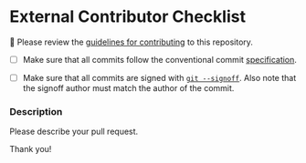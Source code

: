 
# External Contributor Checklist

<!-- AUTOVERSION: "/mender/blob/%"/ignore -->
🚨 Please review the [guidelines for contributing](https://github.com/mendersoftware/mender/blob/master/CONTRIBUTING.md) to this repository.

- [ ] Make sure that all commits follow the conventional commit [specification](https://www.conventionalcommits.org/en/v1.0.0/).

- [ ] Make sure that all commits are signed with [`git --signoff`](https://git-scm.com/book/en/v2/Git-Tools-Signing-Your-Work). Also note that the signoff author must match the author of the commit.

### Description

Please describe your pull request.

Thank you!
